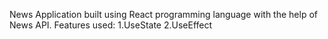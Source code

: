 News Application built using React programming language with the help of News API.
Features used:
1.UseState
2.UseEffect
